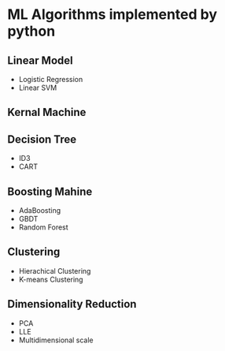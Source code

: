 # ML Algorithms implemented by python
## Linear Model
* Logistic Regression
* Linear SVM

## Kernal Machine

## Decision Tree
* ID3
* CART

## Boosting Mahine
* AdaBoosting
* GBDT
* Random Forest

## Clustering
* Hierachical Clustering
* K-means Clustering

## Dimensionality Reduction
* PCA
* LLE
* Multidimensional scale
